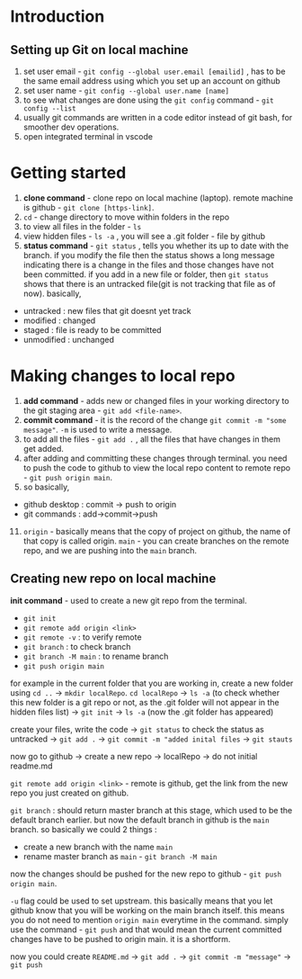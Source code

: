# Introduction
## Setting up Git on local machine
1. set user email - `git config --global user.email [emailid]` , has to be the same email address using which you set up an account on github
2. set user name - `git config --global user.name [name]`
3. to see what changes are done using the `git config` command - `git config --list`
4. usually git commands are written in a code editor instead of git bash, for smoother dev operations.
5. open integrated terminal in vscode

# Getting started
1. **clone command** - clone repo on local machine (laptop). remote machine is github - `git clone [https-link]`.
2. `cd` - change directory to move within folders in the repo
3. to view all files in the folder - `ls`
4. view hidden files - `ls -a` , you will see a .git folder - file by github
5. **status command** - `git status` , tells you whether its up to date with the branch. if you modify the file then the status shows a long message indicating there is a change in the files and those changes have not been committed. if you add in a new file or folder, then `git status` shows that there is an untracked file(git is not tracking that file as of now). basically, 
- untracked : new files that git doesnt yet track
- modified : changed
- staged : file is ready to be committed
- unmodified : unchanged
# Making changes to local repo
1. **add command** - adds new or changed files in your working directory to the git staging area - `git add <file-name>`.
2. **commit command** - it is the record of the change `git commit -m "some message"`. `-m` is used to write a message.
3. to add all the files - `git add .` , all the files that have changes in them get added.
4. after adding and committing these changes through terminal. you need to push the code to github to view the local repo content to remote repo - `git push origin main`. 
5. so basically, 
- github desktop : commit -> push to origin
- git commands : add->commit->push
11. `origin` - basically means that the copy of project on github, the name of that copy is called origin. `main` - you can create branches on the remote repo, and we are pushing into the `main` branch.

## Creating new repo on local machine

**init command** - used to create a new git repo from the terminal.
- `git init`
- `git remote add origin <link>`
- `git remote -v` : to verify remote
- `git branch` : to check branch
- `git branch -M main` : to rename branch
- `git push origin main`

for example in the current folder that you are working in, create a new folder using `cd ..` -> `mkdir localRepo`.
`cd localRepo` -> `ls -a` (to check whether this new folder is a git repo or not, as the .git folder will not appear in the hidden files list) -> `git init` -> `ls -a` (now the .git folder has appeared)

create your files, write the code -> `git status` to check the status as untracked -> `git add .` -> `git commit -m "added inital files` -> `git stauts`

now go to github -> create a new repo -> localRepo -> do not initial readme.md

`git remote add origin <link>` - remote is github, get the link from the new repo you just created on github. 

`git branch` : should return master branch at this stage, which used to be the default branch earlier. but now the default branch in github is the `main` branch. so basically we could 2 things : 
- create a new branch with the name `main`
- rename master branch as `main` - `git branch -M main`

now the changes should be pushed for the new repo to github - `git push origin main`. 

`-u` flag could be used to set upstream. this basically means that you let github know that you will be working on the main branch itself. this means you do not need to mention `origin main` everytime in the command. simply use the command - `git push` and that would mean the current committed changes have to be pushed to origin main.
it is a shortform.

now you could create `README.md` -> `git add .` -> `git commit -m "message"` -> `git push`











